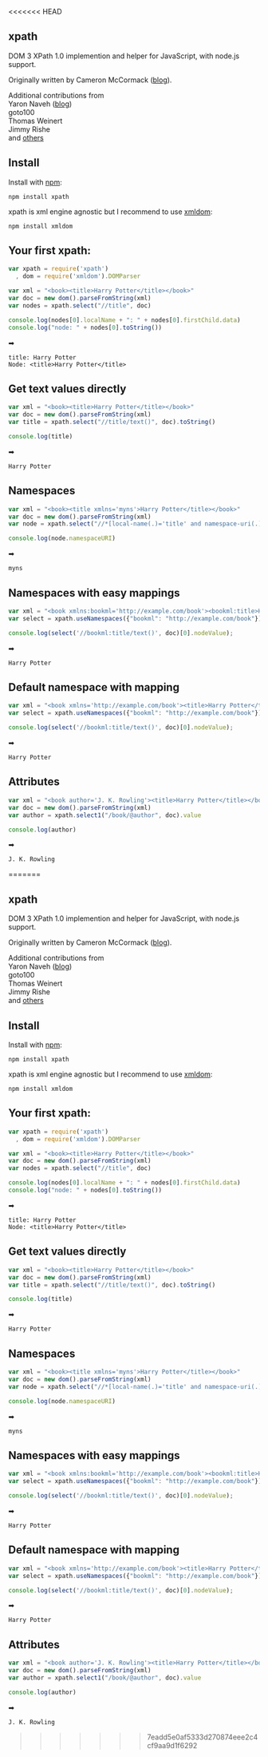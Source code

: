 <<<<<<< HEAD
## xpath
DOM 3 XPath 1.0 implemention and helper for JavaScript, with node.js support.

Originally written by Cameron McCormack ([blog](http://mcc.id.au/xpathjs)).

Additional contributions from  
Yaron Naveh ([blog](http://webservices20.blogspot.com/))  
goto100  
Thomas Weinert  
Jimmy Rishe  
and [others](https://github.com/goto100/xpath/graphs/contributors)

## Install
Install with [npm](http://github.com/isaacs/npm):

    npm install xpath

xpath is xml engine agnostic but I recommend to use [xmldom](https://github.com/jindw/xmldom):

    npm install xmldom


## Your first xpath:
`````javascript
var xpath = require('xpath')
  , dom = require('xmldom').DOMParser

var xml = "<book><title>Harry Potter</title></book>"
var doc = new dom().parseFromString(xml)
var nodes = xpath.select("//title", doc)

console.log(nodes[0].localName + ": " + nodes[0].firstChild.data)
console.log("node: " + nodes[0].toString())
`````
➡

    title: Harry Potter
    Node: <title>Harry Potter</title>

## Get text values directly
`````javascript
var xml = "<book><title>Harry Potter</title></book>"
var doc = new dom().parseFromString(xml)
var title = xpath.select("//title/text()", doc).toString()

console.log(title)
`````
➡

    Harry Potter

## Namespaces
`````javascript
var xml = "<book><title xmlns='myns'>Harry Potter</title></book>"
var doc = new dom().parseFromString(xml)
var node = xpath.select("//*[local-name(.)='title' and namespace-uri(.)='myns']", doc)[0]

console.log(node.namespaceURI)
`````
➡

    myns

## Namespaces with easy mappings
`````javascript
var xml = "<book xmlns:bookml='http://example.com/book'><bookml:title>Harry Potter</bookml:title></book>"
var select = xpath.useNamespaces({"bookml": "http://example.com/book"});

console.log(select('//bookml:title/text()', doc)[0].nodeValue);
`````
➡

    Harry Potter

## Default namespace with mapping
`````javascript
var xml = "<book xmlns='http://example.com/book'><title>Harry Potter</title></book>"
var select = xpath.useNamespaces({"bookml": "http://example.com/book"});

console.log(select('//bookml:title/text()', doc)[0].nodeValue);
`````
➡

    Harry Potter

## Attributes
`````javascript
var xml = "<book author='J. K. Rowling'><title>Harry Potter</title></book>"
var doc = new dom().parseFromString(xml)
var author = xpath.select1("/book/@author", doc).value

console.log(author)
`````
➡

    J. K. Rowling
=======
## xpath
DOM 3 XPath 1.0 implemention and helper for JavaScript, with node.js support.

Originally written by Cameron McCormack ([blog](http://mcc.id.au/xpathjs)).

Additional contributions from  
Yaron Naveh ([blog](http://webservices20.blogspot.com/))  
goto100  
Thomas Weinert  
Jimmy Rishe  
and [others](https://github.com/goto100/xpath/graphs/contributors)

## Install
Install with [npm](http://github.com/isaacs/npm):

    npm install xpath

xpath is xml engine agnostic but I recommend to use [xmldom](https://github.com/jindw/xmldom):

    npm install xmldom


## Your first xpath:
`````javascript
var xpath = require('xpath')
  , dom = require('xmldom').DOMParser

var xml = "<book><title>Harry Potter</title></book>"
var doc = new dom().parseFromString(xml)
var nodes = xpath.select("//title", doc)

console.log(nodes[0].localName + ": " + nodes[0].firstChild.data)
console.log("node: " + nodes[0].toString())
`````
➡

    title: Harry Potter
    Node: <title>Harry Potter</title>

## Get text values directly
`````javascript
var xml = "<book><title>Harry Potter</title></book>"
var doc = new dom().parseFromString(xml)
var title = xpath.select("//title/text()", doc).toString()

console.log(title)
`````
➡

    Harry Potter

## Namespaces
`````javascript
var xml = "<book><title xmlns='myns'>Harry Potter</title></book>"
var doc = new dom().parseFromString(xml)
var node = xpath.select("//*[local-name(.)='title' and namespace-uri(.)='myns']", doc)[0]

console.log(node.namespaceURI)
`````
➡

    myns

## Namespaces with easy mappings
`````javascript
var xml = "<book xmlns:bookml='http://example.com/book'><bookml:title>Harry Potter</bookml:title></book>"
var select = xpath.useNamespaces({"bookml": "http://example.com/book"});

console.log(select('//bookml:title/text()', doc)[0].nodeValue);
`````
➡

    Harry Potter

## Default namespace with mapping
`````javascript
var xml = "<book xmlns='http://example.com/book'><title>Harry Potter</title></book>"
var select = xpath.useNamespaces({"bookml": "http://example.com/book"});

console.log(select('//bookml:title/text()', doc)[0].nodeValue);
`````
➡

    Harry Potter

## Attributes
`````javascript
var xml = "<book author='J. K. Rowling'><title>Harry Potter</title></book>"
var doc = new dom().parseFromString(xml)
var author = xpath.select1("/book/@author", doc).value

console.log(author)
`````
➡

    J. K. Rowling
>>>>>>> 7eadd5e0af5333d270874eee2c4cf9aa9d1f6292
